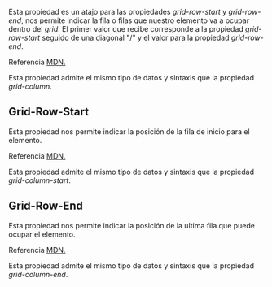 Esta propiedad es un atajo para las propiedades *grid-row-start* y *grid-row-end*, nos permite indicar la fila o filas que nuestro elemento va a ocupar dentro del *grid*. El primer valor que recibe corresponde a la propiedad *grid-row-start* seguido de una diagonal "/" y el valor para la propiedad *grid-row-end*.

Referencia [MDN.](https://developer.mozilla.org/en-US/docs/Web/CSS/grid-row)

Esta propiedad admite el mismo tipo de datos y sintaxis que la propiedad *grid-column*.
## Grid-Row-Start

Esta propiedad nos permite indicar la posición de la fila de inicio para el elemento.

Referencia [MDN.](https://developer.mozilla.org/en-US/docs/Web/CSS/grid-row-start)

Esta propiedad admite el mismo tipo de datos y sintaxis que la propiedad *grid-column-start*.
## Grid-Row-End

Esta propiedad nos permite indicar la posición de la ultima fila que puede ocupar el elemento.

Referencia [MDN.](https://developer.mozilla.org/en-US/docs/Web/CSS/grid-row-end)

Esta propiedad admite el mismo tipo de datos y sintaxis que la propiedad *grid-column-end*.